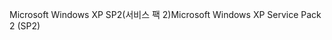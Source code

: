 <span data-ttu-id="89811-101">Microsoft Windows XP SP2(서비스 팩 2)</span><span class="sxs-lookup"><span data-stu-id="89811-101">Microsoft Windows XP Service Pack 2 (SP2)</span></span>